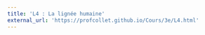 ```yaml
---
title: 'L4 : La lignée humaine'
external_url: 'https://profcollet.github.io/Cours/3e/L4.html'
---
```


